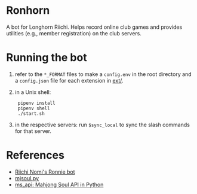 # Ronhorn

A bot for Longhorn Riichi. Helps record online club games and provides utilities (e.g., member registration) on the club servers.

# Running the bot

1. refer to the `*_FORMAT` files to make a `config.env` in the root directory and a `config.json` file for each extension in [ext/](ext/).
1. in a Unix shell:

        pipenv install
        pipenv shell
        ./start.sh
1. in the respective servers: run `$sync_local` to sync the slash commands for that server.

# References

- [Riichi Nomi's Ronnie bot](https://github.com/RiichiNomi/ronnie)
- [mjsoul.py](https://github.com/RiichiNomi/mjsoul.py)
- [ms_api: Mahjong Soul API in Python](https://github.com/MahjongRepository/mahjong_soul_api/tree/master)

